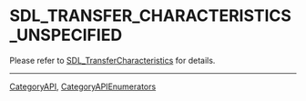 # SDL_TRANSFER_CHARACTERISTICS_UNSPECIFIED

Please refer to [SDL_TransferCharacteristics](SDL_TransferCharacteristics) for details.

----
[CategoryAPI](CategoryAPI), [CategoryAPIEnumerators](CategoryAPIEnumerators)

